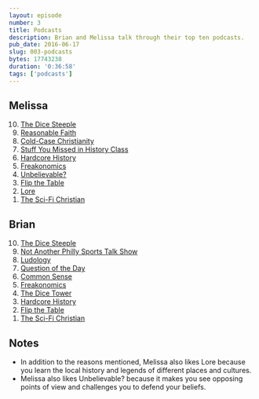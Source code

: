 ```yaml
---
layout: episode
number: 3
title: Podcasts
description: Brian and Melissa talk through their top ten podcasts.
pub_date: 2016-06-17
slug: 003-podcasts
bytes: 17743238
duration: '0:36:58'
tags: ['podcasts']
---
```


<h2>Melissa</h2>
<ol reversed>
<li><a href="http://www.dicesteeple.libsyn.com/">The Dice Steeple</a></li>
<li><a href="http://www.reasonablefaith.org/reasonable-faith-podcast/latest">Reasonable Faith</a></li>
<li><a href="http://coldcasechristianity.com/category/podcasts/">Cold-Case Christianity</a></li>
<li><a href="http://www.missedinhistory.com/podcasts/">Stuff You Missed in History Class</a></li>
<li><a href="http://www.dancarlin.com/hardcore-history-series/">Hardcore History</a></li>
<li><a href="http://freakonomics.com/archive/">Freakonomics</a></li>
<li><a href="http://www.premierchristianradio.com/Shows/Saturday/Unbelievable">Unbelievable?</a></li>
<li><a href="https://tableflipsyou.blogspot.com/p/podcast.html">Flip the Table</a></li>
<li><a href="http://www.lorepodcast.com/episodes/">Lore</a></li>
<li><a href="http://thescifichristian.com">The Sci-Fi Christian</a></li>
</ol>

<h2>Brian</h2>
<ol reversed>
<li><a href="http://www.dicesteeple.libsyn.com/">The Dice Steeple</a></li>
<li><a href="https://www.google.com/url?sa=t&rct=j&q=&esrc=s&source=web&cd=4&cad=rja&uact=8&ved=0ahUKEwi2mrH6zbDNAhUEQSYKHaPxA2MQFgg1MAM&url=https%3A%2F%2Fitunes.apple.com%2Fus%2Fpodcast%2Fnot-another-philly-sports%2Fid498359591%3Fmt%3D2&usg=AFQjCNHH63MQq-6G_vpy_88asSM0isNzjg&sig2=O5EIdTn6GSeVAO1zGFEHzA">Not Another Philly Sports Talk Show</a></li>
<li><a href="http://www.ludology.libsyn.com/">Ludology</a></li>
<li><a href="http://www.earwolf.com/show/question-of-the-day/">Question of the Day</a></li>
<li><a href="http://www.dancarlin.com/common-sense-home-landing-page/">Common Sense</a></li>
<li><a href="http://freakonomics.com/archive/">Freakonomics</a></li>
<li><a href="http://www.dicetower.com/game-podcast/dice-tower">The Dice Tower</a></li>
<li><a href="http://www.dancarlin.com/hardcore-history-series/">Hardcore History</a></li>
<li><a href="https://tableflipsyou.blogspot.com/p/podcast.html">Flip the Table</a></li>
<li><a href="http://thescifichristian.com">The Sci-Fi Christian</a></li>
</ol>

<h2>Notes</h2>
<ul>
<li>In addition to the reasons mentioned, Melissa also likes Lore because you learn the local history and legends of different places and cultures.</li>
<li>Melissa also likes Unbelievable? because it makes you see opposing points of view and challenges you to defend your beliefs.</li>
</ul>